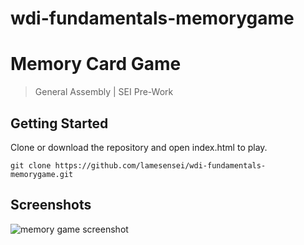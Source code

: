 # wdi-fundamentals-memorygame
# Memory Card Game 
> General Assembly | SEI Pre-Work


## Getting Started
Clone or download the repository and open index.html to play.

```
git clone https://github.com/lamesensei/wdi-fundamentals-memorygame.git
```

## Screenshots
![memory game screenshot](screenshot.png)
